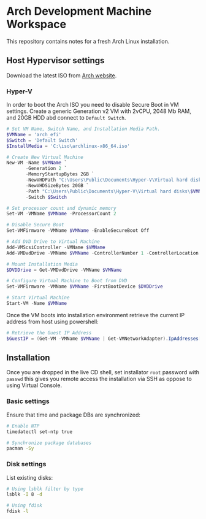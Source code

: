 # Arch Development Machine Workspace

This repository contains notes for a fresh Arch Linux installation.

## Host Hypervisor settings

Download the latest ISO from [Arch website](https://archlinux.org/download/).

### Hyper-V

In order to boot the Arch ISO you need to disable Secure Boot in VM settings. Create a generic Generation v2 VM with 2vCPU, 2048 Mb RAM, and 20GB HDD abd connect to `Default Switch`. 

```powershell
# Set VM Name, Switch Name, and Installation Media Path.
$VMName = 'arch_efi'
$Switch = 'Default Switch'
$InstallMedia = 'C:\iso\archlinux-x86_64.iso'

# Create New Virtual Machine
New-VM -Name $VMName `
       -Generation 2 `
       -MemoryStartupBytes 2GB `
       -NewVHDPath "C:\Users\Public\Documents\Hyper-V\Virtual hard disks\$VMName\$VMName.vhdx" `
       -NewVHDSizeBytes 20GB `
       -Path "C:\Users\Public\Documents\Hyper-V\Virtual hard disks\$VMName" `
       -Switch $Switch

# Set processor count and dynamic memory
Set-VM -VMName $VMName -ProcessorCount 2

# Disable Secure Boot
Set-VMFirmware -VMName $VMName -EnableSecureBoot Off

# Add DVD Drive to Virtual Machine
Add-VMScsiController -VMName $VMName
Add-VMDvdDrive -VMName $VMName -ControllerNumber 1 -ControllerLocation 0 -Path $InstallMedia

# Mount Installation Media
$DVDDrive = Get-VMDvdDrive -VMName $VMName

# Configure Virtual Machine to Boot from DVD
Set-VMFirmware -VMName $VMName -FirstBootDevice $DVDDrive

# Start Virtual Machine
Start-VM -Name $VMName
```

Once the VM boots into installation environment retrieve the current IP address from host using powershell:

```powershell
# Retrieve the Guest IP Address
$GuestIP = (Get-VM -VMName $VMName | Get-VMNetworkAdapter).IpAddresses[0]
```


## Installation

Once you are dropped in the live CD shell, set installator `root` password with `passwd` this gives you remote access the installation via SSH as oppose to using Virtual Console.


### Basic settings

Ensure that time and package DBs are synchronized:

```bash
# Enable NTP
timedatectl set-ntp true

# Synchronize package databases
pacman -Sy
```

### Disk settings

List existing disks:

```bash
# Using lsblk filter by type
lsblk -I 8 -d

# Using fdisk
fdisk -l
```

